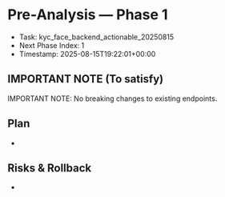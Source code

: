 # Pre-Analysis — Phase 1

- Task: kyc_face_backend_actionable_20250815
- Next Phase Index: 1
- Timestamp: 2025-08-15T19:22:01+00:00

## IMPORTANT NOTE (To satisfy)
IMPORTANT NOTE: No breaking changes to existing endpoints.

## Plan
- 

## Risks & Rollback
- 

